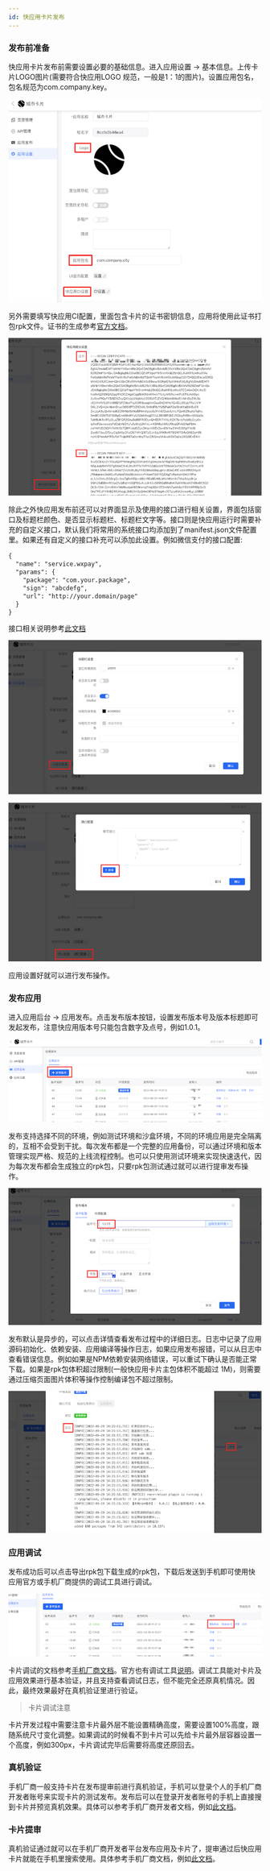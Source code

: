 ```yaml
---
id: 快应用卡片发布
---
```


### 发布前准备

快应用卡片发布前需要设置必要的基础信息。进入应用设置 -> 基本信息。上传卡片LOGO图片(需要符合快应用LOGO 规范，一般是1：1的图片)。设置应用包名，包名规范为com.company.key。

![image](/img/移动应用/快应用/快应用卡片发布/fabu1.png)

另外需要填写快应用CI配置，里面包含卡片的证书密钥信息，应用将使用此证书打包rpk文件。证书的生成参考[官方文档](https://doc.quickapp.cn/ide/certification.html)。

![image](/img/移动应用/快应用/快应用卡片发布/fabu2.png)

除此之外快应用发布前还可以对界面显示及使用的接口进行相关设置，界面包括窗口及标题栏颜色、是否显示标题栏、标题栏文字等。接口则是快应用运行时需要补充的自定义接口，默认我们将常用的系统接口均添加到了manifest.json文件配置里。如果还有自定义的接口补充可以添加此设置。例如微信支付的接口配置:

```
{
  "name": "service.wxpay",
  "params": {
    "package": "com.your.package",
    "sign": "abcdefg",
    "url": "http://your.domain/page"
  }
}
```

接口相关说明参考[此文档](https://doc.quickapp.cn/features/service/wxpay.html)

![image](/img/移动应用/快应用/快应用卡片发布/fabu4.png)

![image](/img/移动应用/快应用/快应用卡片发布/fabu3.png)

应用设置好就可以进行发布操作。

### 发布应用

进入应用后台 -> 应用发布。点击发布版本按钮，设置发布版本号及版本标题即可发起发布，注意快应用版本号只能包含数字及点号，例如1.0.1。

![image](/img/移动应用/快应用/快应用卡片发布/fabu5.png)

发布支持选择不同的环境，例如测试环境和沙盒环境，不同的环境应用是完全隔离的，互相不会受到干扰。每次发布都是一个完整的应用备份，可以通过环境和版本管理实现严格、规范的上线流程控制。也可以只使用测试环境来实现快速迭代，因为每次发布都会生成独立的rpk包，只要rpk包测试通过就可以进行提审发布操作。

![image](/img/移动应用/快应用/快应用卡片发布/fabu6.png)

发布默认是异步的，可以点击详情查看发布过程中的详细日志。日志中记录了应用源码初始化、依赖安装、应用编译等操作日志，如果应用发布报错，可以从日志中查看错误信息。例如如果是NPM依赖安装网络错误，可以重试下确认是否能正常下载。如果是rpk包体积超过限制(一般快应用卡片主包体积不能超过 1M)，则需要通过压缩页面图片体积等操作控制编译包不超过限制。

![image](/img/移动应用/快应用/快应用卡片发布/fabu7.png)

### 应用调试

发布成功后可以点击导出rpk包下载生成的rpk包，下载后发送到手机即可使用快应用官方或手机厂商提供的调试工具进行调试。

![image](/img/移动应用/快应用/快应用卡片发布/fabu8.png)

卡片调试的文档参考[手机厂商文档](https://developer.hihonor.com/cn/doc/guides/100150)。官方也有调试工具[说明](https://www.quickapp.cn/docCenter/post/69)。调试工具能对卡片及应用效果进行基本验证，并且支持查看调试日志，但不能完全还原真机情况。因此，最终效果最好在真机验证里进行验证。


> 卡片调试注意

卡片开发过程中需要注意卡片最外层不能设置精确高度，需要设置100%高度，跟随系统尺寸变化调整。如果调试的时候看不到卡片可以先给卡片最外层容器设置一个高度，例如300px，卡片调试完毕后需要将高度还原回去。


### 真机验证

手机厂商一般支持卡片在发布提审前进行真机验证，手机可以登录个人的手机厂商开发者账号来实现卡片的测试发布。发布后可以在登录开发者账号的手机上直接搜到卡片并预览真机效果。具体可以参考手机厂商开发者文档，例如[此文档](https://developer.hihonor.com/cn/doc/guides/100153)。

### 卡片提审

真机验证通过就可以在手机厂商开发者平台发布应用及卡片了，提审通过后快应用卡片就能在手机里搜索使用。具体参考手机厂商文档，例如[此文档](https://developer.hihonor.com/cn/doc/guides/100154)。